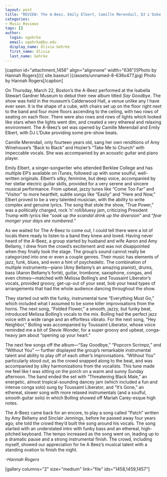 ```yaml
---
layout: post
title: "REVIEW: The A-Beez, Emily Elbert, Camille Merendail, DJ L'Duke @ Isabella"
categories:
- Music Reviews
tags: []
author:
  login: ogehrke
  email: ogehrke@bu.edu
  display_name: Olivia Gehrke
  first_name: Olivia
  last_name: Gehrke
---
```

\[caption id="attachment\_1456" align="alignnone" width="636"\]![Photo by Hannah Rogers]({{ site.baseurl }}/assets/unnamed-8-636x477.jpg) Photo by Hannah Rogers\[/caption\]

On Thursday, March 22, Boston’s the A-Beez performed at the Isabella Stewart Gardner Museum to debut their new album titled _Say Goodbye_. The show was held in the museum’s Calderwood Hall, a venue unlike any I have ever seen. It is the shape of a cube, with chairs set up on the floor right next to the band and four more floors ascending to the ceiling, with two rows of seating on each floor. There were also rows and rows of lights which looked like stars when the lights went dim, and created a very ethereal and relaxing environment. The A-Beez’s set was opened by Camille Merendail and Emily Elbert, with DJ L’Duke providing some pre-show beats.

Camille Merendail, only fourteen years old, sang her own renditions of Amy Winehouse’s “Back to Black” and Hozier’s “Take Me to Church” with impeccable vocals. She was accompanied by an acoustic guitar and piano player.

Emily Elbert, a singer-songwriter who attended Berklee College and has multiple EP’s available on iTunes, followed up with some soulful, well-written originals. Elbert’s silky, feminine, but deep voice, accompanied by her stellar electric guitar skills, provided for a very serene and sincere musical performance. From upbeat, jazzy tunes like “Come Too Far” and “Visitor” to more heartfelt, subtle songs like “Easily” and “Here and Now,” Elbert proved to be a very talented musician, with the ability to write complex and genuine lyrics. The song that stole the show, “True Power,” was a politically charged, rock ’n’ roll/bluesy jam, criticizing President Trump with lyrics like “_soak up the scandal drink up the diversion_” and “_fear monger your days are numbered._”

As we waited for The A-Beez to come out, I could tell there were a lot of locals there ready to listen to a band they knew and loved. Having never heard of the A-Beez, a group started by husband and wife Aaron and Amy Bellamy, I drew from the crowd’s excitement and was not disappointed when they finally took the stage. The group’s sound cannot really be categorized into one or even a couple genres. Their music has elements of jazz, funk, blues, and even a hint of psychedelic. The combination of multiple instruments—piano (Amy Bellamy’s an amazing pianist), drums, bass (Aaron Bellamy’s forté), guitar, trombone, saxophone, congas, and even chimes—matched with Melissa Bolling’s and Toussaint Liberator’s vocals, provided groovy, get-up-out of your seat, bob your head types of arrangements that had the whole audience dancing throughout the show.

They started out with the funky, instrumental tune “Everything Must Go,” which included what I assumed to be some killer improvisations from the horns. The next song, “Folded Flower,” a smooth, jazzy, but funky beat, introduced Melissa Bolling’s vocals to the mix. Bolling had the perfect jazz voice with a wide range and an effortless vibrato. For the next song, “Hey Neighbor,” Bolling was accompanied by Toussaint Liberator, whose voice reminded me a bit of Stevie Wonder, for a super groovy and upbeat, conga-heavy jam about “opening up your heart.”

The next few songs off the album—“Say Goodbye,” “Popcorn Scrimpz,” and “Without You” — further displayed the group’s remarkable instrumental talent and ability to play off of each other’s improvisations. “Without You” particularly stood out, as the crowd snapped along to the beat, and was accompanied by silky harmonizations from the vocalists. This tune made me feel like I was sitting on the porch on a warm and sunny Sunday afternoon. The band ended the set with “Threatening Black Male,” an energetic, almost tropical-sounding dancey jam (which included a fun and intense conga solo) sung by Toussaint Liberator, and “It’s Gone,” an ethereal, slower song with more relaxed instrumentals (and a soulful, smooth guitar solo) in which Bolling showed off Mariah Carey-esque high notes.

The A-Beez came back for an encore, to play a song called “Patch” written by Amy Bellamy and Sinclair Jennings, before he passed away four years ago; she told the crowd they’d built the song around his vocals. The song started with an understated intro with funky bass and an ethereal, high-pitched keyboard. The tempo increased as the song went on, leading up to a dramatic pause and a strong instrumental finish. The crowd, including myself, showed our appreciation for he A Beez’s musical talent with a standing ovation to finish the night.

_\-Hannah Rogers_

\[gallery columns="2" size="medium" link="file" ids="1458,1459,1457"\]